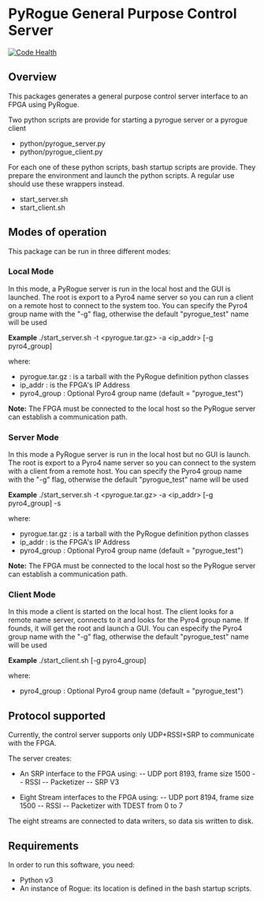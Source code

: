 # PyRogue General Purpose Control Server

[![Code Health](https://landscape.io/github/slaclab/pyrogue-control-server/master/landscape.svg?style=plastic)](https://landscape.io/github/slaclab/pyrogue-control-server/master)

## Overview

This packages generates a general purpose control server interface to an FPGA using PyRogue.

Two python scripts are provide for starting a pyrogue server or a pyrogue client 
- python/pyrogue_server.py
- python/pyrogue_client.py

For each one of these python scripts, bash startup scripts are provide. They prepare the environment and launch the python scripts. A regular use should use these wrappers instead. 
- start_server.sh
- start_client.sh  

## Modes of operation 

This package can be run in three different modes:

### Local Mode

In this mode, a PyRogue server is run in the local host and the GUI is launched. 
The root is export to a Pyro4 name server so you can run a client on a remote host to connect to the system too. You can specify the Pyro4 group name with the "-g" flag, otherwise the default "pyrogue_test" name will be used

**Example**
./start_server.sh -t <pyrogue.tar.gz> -a <ip_addr> [-g pyro4_group]

where:
- pyrogue.tar.gz : is a tarball with the PyRogue definition python classes
- ip_addr        : is the FPGA's IP Address
- pyro4_group    : Optional Pyro4 group name (default = "pyrogue_test")

**Note:** The FPGA must be connected to the local host so the PyRogue server can establish a communication path. 

### Server Mode

In this mode a PyRogue server is run in the local host but no GUI is launch. 
The root is export to a Pyro4 name server so you can connect to the system with a client from a remote host. You can specify the Pyro4 group name with the "-g" flag, otherwise the default "pyrogue_test" name will be used

**Example**
./start_server.sh -t <pyrogue.tar.gz> -a <ip_addr> [-g pyro4_group] -s

where:
- pyrogue.tar.gz : is a tarball with the PyRogue definition python classes
- ip_addr        : is the FPGA's IP Address
- pyro4_group    : Optional Pyro4 group name (default = "pyrogue_test")

**Note:** The FPGA must be connected to the local host so the PyRogue server can establish a communication path. 

### Client Mode

In this mode a client is started on the local host. The client looks for a remote name server, connects to it and looks for the Pyro4 group name. If founds, it will get the root and launch a GUI.
You can especify the Pyro4 group name with the "-g" flag, otherwise the default "pyrogue_test" name will be used

**Example**
./start_client.sh [-g pyro4_group]

where:
- pyro4_group    : Optional Pyro4 group name (default = "pyrogue_test")

## Protocol supported

Currently, the control server supports only UDP+RSSI+SRP to communicate with the FPGA.

The server creates:
- An SRP interface to the FPGA using: 
-- UDP port 8193, frame size 1500
-- RSSI
-- Packetizer 
-- SRP V3

- Eight Stream interfaces to the FPGA using:
-- UDP port 8194, frame size 1500
-- RSSI
-- Packetizer with TDEST from 0 to 7

The eight streams are connected to data writers, so data sis written to disk.

## Requirements

In order to run this software, you need:
- Python v3
- An instance of Rogue: its location is defined in the bash startup scripts.



